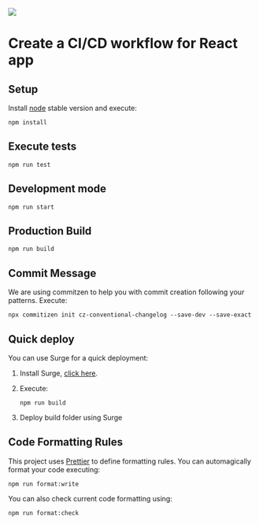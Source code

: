 ![](https://github.com/JPedroSilveira/github-actions-v2/workflows/CI/badge.svg?branch=develop&event=push)

# Create a CI/CD workflow for React app

## Setup

Install [node](https://nodejs.org/en/) stable version and execute:

```
npm install
```

## Execute tests

```
npm run test
```

## Development mode

```
npm run start
```

## Production Build

```
npm run build
```

## Commit Message

We are using commitzen to help you with commit creation following your patterns.
Execute:

```
npx commitizen init cz-conventional-changelog --save-dev --save-exact
```

## Quick deploy

You can use Surge for a quick deployment:

1. Install Surge, [click here](https://surge.sh/).
2. Execute:

   ```
   npm run build
   ```

3. Deploy build folder using Surge

## Code Formatting Rules

This project uses [Prettier](https://prettier.io/) to define formatting rules. You can automagically format your code executing:

```
npm run format:write
```

You can also check current code formatting using:

```
npm run format:check
```
